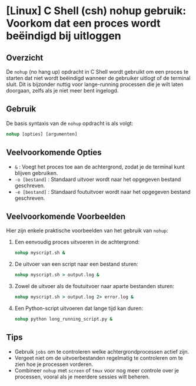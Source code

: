 # [Linux] C Shell (csh) nohup gebruik: Voorkom dat een proces wordt beëindigd bij uitloggen

## Overzicht
De `nohup` (no hang up) opdracht in C Shell wordt gebruikt om een proces te starten dat niet wordt beëindigd wanneer de gebruiker uitlogt of de terminal sluit. Dit is bijzonder nuttig voor lange-running processen die je wilt laten doorgaan, zelfs als je niet meer bent ingelogd.

## Gebruik
De basis syntaxis van de `nohup` opdracht is als volgt:

```csh
nohup [opties] [argumenten]
```

## Veelvoorkomende Opties
- `&` : Voegt het proces toe aan de achtergrond, zodat je de terminal kunt blijven gebruiken.
- `-o [bestand]` : Standaard uitvoer wordt naar het opgegeven bestand geschreven.
- `-e [bestand]` : Standaard foutuitvoer wordt naar het opgegeven bestand geschreven.

## Veelvoorkomende Voorbeelden
Hier zijn enkele praktische voorbeelden van het gebruik van `nohup`:

1. Een eenvoudig proces uitvoeren in de achtergrond:
   ```csh
   nohup myscript.sh &
   ```

2. De uitvoer van een script naar een bestand sturen:
   ```csh
   nohup myscript.sh > output.log &
   ```

3. Zowel de uitvoer als de foutuitvoer naar aparte bestanden sturen:
   ```csh
   nohup myscript.sh > output.log 2> error.log &
   ```

4. Een Python-script uitvoeren dat lange tijd kan duren:
   ```csh
   nohup python long_running_script.py &
   ```

## Tips
- Gebruik `jobs` om te controleren welke achtergrondprocessen actief zijn.
- Vergeet niet om de uitvoerbestanden regelmatig te controleren om te zien hoe je processen vorderen.
- Combineer `nohup` met `screen` of `tmux` voor nog meer controle over je processen, vooral als je meerdere sessies wilt beheren.